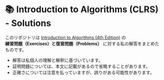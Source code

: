 # 📚 Introduction to Algorithms (CLRS) - Solutions

このリポジトリは [Introduction to Algorithms (4th Edition)](https://mitpress.mit.edu/9780262046305/introduction-to-algorithms-fourth-edition/) の  
**練習問題（Exercises）と復習問題（Problems）** に対する私の解答をまとめたものです。

- 解答は私個人の理解と解釈に基づいています。
- 証明問題については、本文に記載があるので省略することがあります。
- 正確さについては注意を払っていますが、誤りがある可能性があります。
